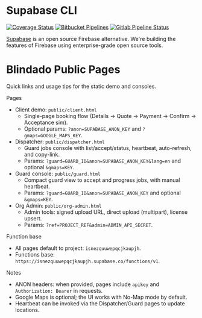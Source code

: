 # Supabase CLI

[![Coverage Status](https://coveralls.io/repos/github/supabase/cli/badge.svg?branch=main)](https://coveralls.io/github/supabase/cli?branch=main) [![Bitbucket Pipelines](https://img.shields.io/bitbucket/pipelines/supabase-cli/setup-cli/master?style=flat-square&label=Bitbucket%20Canary)](https://bitbucket.org/supabase-cli/setup-cli/pipelines) [![Gitlab Pipeline Status](https://img.shields.io/gitlab/pipeline-status/sweatybridge%2Fsetup-cli?label=Gitlab%20Canary)
](https://gitlab.com/sweatybridge/setup-cli/-/pipelines)

[Supabase](https://supabase.io) is an open source Firebase alternative. We're building the features of Firebase using enterprise-grade open source tools.
# Blindado Public Pages

Quick links and usage tips for the static demo and consoles.

Pages
- Client demo: `public/client.html`
  - Single-page booking flow (Details → Quote → Payment → Confirm → Acceptance sim).
  - Optional params: `?anon=SUPABASE_ANON_KEY` and `?gmaps=GOOGLE_MAPS_KEY`.
- Dispatcher: `public/dispatcher.html`
  - Guard jobs console with list/accept/status, heartbeat, auto-refresh, and copy-link.
  - Params: `?guard=GUARD_ID&anon=SUPABASE_ANON_KEY&lang=en` and optional `&gmaps=KEY`.
- Guard console: `public/guard.html`
  - Compact guard view to accept and progress jobs, with manual heartbeat.
  - Params: `?guard=GUARD_ID&anon=SUPABASE_ANON_KEY` and optional `&gmaps=KEY`.
- Org Admin: `public/org-admin.html`
  - Admin tools: signed upload URL, direct upload (multipart), license upsert.
  - Params: `?ref=PROJECT_REF&admin=ADMIN_API_SECRET`.

Function base
- All pages default to project: `isnezquuwepqcjkaupjh`.
- Functions base: `https://isnezquuwepqcjkaupjh.supabase.co/functions/v1`.

Notes
- ANON headers: when provided, pages include `apikey` and `Authorization: Bearer` in requests.
- Google Maps is optional; the UI works with No-Map mode by default.
- Heartbeat can be invoked via the Dispatcher/Guard pages to update locations.
